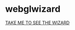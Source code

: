 # webglwizard
<a href="https://patrick-gourdet.github.io/webglwizard/" >TAKE ME TO SEE THE WIZARD</a>
